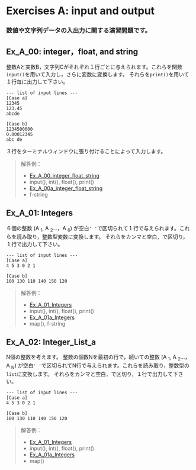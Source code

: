 # **Exercises A: input and output**
### 数値や文字列データの入出力に関する演習問題です。

## Ex_A_00: integer，float, and string
整数Aと実数B，文字列Cがそれぞれ１行ごとに与えられます。これらを関数`input()`を用いて入力し，さらに変数に変換します。 
それらを`print()`を用いて１行毎に出力して下さい。

```
--- list of input lines ---
[Case a]
12345
123.45
abcde

[Case b]
1234500000
0.00012345
abc de
```
３行をターミナルウィンドウに張り付けることによって入力します。

>解答例：
>- [Ex_A_00_integer_float_string](https://github.com/GMPythonGitHub/GMPython_Exercises_for_Math_Model/blob/main/Exercises_A_Input_and_Output/Ex_A_00_integer_float_string.py)
>  - input(), int(), float(), print()
>- [Ex_A_00a_integer_float_string](https://github.com/GMPythonGitHub/GMPython_Exercises_for_Math_Model/blob/main/Exercises_A_Input_and_Output/Ex_A_00a_integer_float_string.py)
>  - f-string 


## Ex_A_01: Integers
６個の整数 (A
<sub>1</sub>, A
<sub>2</sub>...，A
<sub>6</sub>) が空白`' '`で区切られて１行で与えられます。これらを読み取り，整数型変数に変換します。 
それらをカンマと空白`, `で区切り，１行で出力して下さい。

```
--- list of input lines ---
[Case a]
4 5 3 0 2 1 

[Case b]
100 130 110 140 150 120
```

>解答例：
>- [Ex_A_01_Integers](https://github.com/GMPythonGitHub/GMPython_Exercises_for_Math_Model/blob/main/Exercises_A_Input_and_Output/Ex_A_01_Integers.py)
>  - input(), int(), float(), print()
>- [Ex_A_01a_Integers](https://github.com/GMPythonGitHub/GMPython_Exercises_for_Math_Model/blob/main/Exercises_A_Input_and_Output/Ex_A_01a_Integers.py)
>  - map(), f-string 

## Ex_A_02: Integer_List_a
N個の整数を考えます。
整数の個数Nを最初の行で，続いての整数 (A
<sub>1</sub>, A
<sub>2</sub>...，A
<sub>N</sub>) が空白`' '`で区切られてN行で与えられます。これらを読み取り，整数型の`list`に変換します。 
それらをカンマと空白`, `で区切り，１行で出力して下さい。

```
--- list of input lines ---
[Case a]
4 5 3 0 2 1 

[Case b]
100 130 110 140 150 120
```

>解答例：
>- [Ex_A_01_Integers](https://github.com/GMPythonGitHub/GMPython_Exercises_for_Math_Model/blob/main/Exercises_A_Input_and_Output/Ex_A_01_Integers.py)
>  - input(), int(), float(), print()
>- [Ex_A_01a_Integers](https://github.com/GMPythonGitHub/GMPython_Exercises_for_Math_Model/blob/main/Exercises_A_Input_and_Output/Ex_A_01a_Integers.py)
>  - map() 



